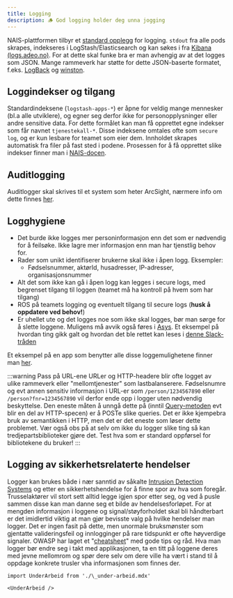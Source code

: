 ```yaml
---
title: Logging
description: 🪵 God logging holder deg unna jogging
---
```


NAIS-plattformen tilbyr et [standard opplegg](https://doc.nais.io/observability/logs/) for logging. `stdout` fra alle pods skrapes, indekseres i LogStash/Elasticsearch og kan søkes i fra [Kibana (logs.adeo.no)](https://logs.adeo.no). For at dette skal funke bra er man avhengig av at det logges som JSON. Mange rammeverk har støtte for dette JSON-baserte formatet, f.eks. [LogBack](https://github.com/logstash/logstash-logback-encoder) og [winston](https://www.npmjs.com/package/winston).

## Loggindekser og tilgang

Standardindeksene (`logstash-apps-*`) er åpne for veldig mange mennesker (bl.a alle utviklere), og egner seg derfor ikke for personopplysninger eller andre sensitive data. For dette formålet kan man få opprettet egne indekser som får navnet `tjenestekall-*`. Disse indeksene omtales ofte som `secure log`, og er kun lesbare for teamet som eier dem. Innholdet skrapes automatisk fra filer på fast sted i podene. Prosessen for å få opprettet slike indekser finner man i [NAIS-docen](https://doc.nais.io/observability/logs/#secure-logs).

## Auditlogging

Auditlogger skal skrives til et system som heter ArcSight, nærmere info om dette finnes [her](auditlogging).

## Logghygiene

- Det burde ikke logges mer personinformasjon enn det som er nødvendig for å feilsøke. Ikke lagre mer informasjon enn man har tjenstlig behov for.
- Rader som unikt identifiserer brukerne skal ikke i åpen logg. Eksempler:
  - Fødselsnummer, aktørId, husadresser, IP-adresser, organisasjonsnummer
- Alt det som ikke kan gå i åpen logg kan legges i secure logs, med begrenset tilgang til loggen (teamet må ha kontroll på hvem som har tilgang)
- ROS på teamets logging og eventuelt tilgang til secure logs (**husk å oppdatere ved behov!**)
- Er uhellet ute og det logges noe som ikke skal logges, bør man sørge for å slette loggene. Muligens må avvik også føres i [Asys](https://it-hjelpa.adeo.no/arsys/forms/remedy/Avvik/webViewSub/). Et eksempel på hvordan ting gikk galt og hvordan det ble rettet kan leses i [denne Slack-tråden](https://nav-it.slack.com/archives/C015FL6M3J5/p1597227300016200)

Et eksempel på en app som benytter alle disse loggemulighetene finner man [her](https://github.com/navikt/helse-spesialist/blob/master/spesialist-selve/src/main/resources/logback.xml).

:::warning Pass på URL-ene
URLer og HTTP-headere blir ofte logget av ulike rammeverk eller "mellomtjenester" som lastbalanserere.
Fødselsnumre og evt annen sensitiv informasjon i URL-er som `/person/1234567890` eller `/person?fnr=1234567890` vil derfor ende opp i logger uten nødvendig beskyttelse. Den eneste måten å unngå dette på (inntil [Query-metoden](https://www.ietf.org/archive/id/draft-ietf-httpbis-safe-method-w-body-02.html) evt blir en del av HTTP-specen) er å POSTe slike queries. Det er ikke kjempebra bruk av semantikken i HTTP, men det er det eneste som løser dette problemet. Vær også obs på at selv om ikke du logger slike ting så kan tredjepartsbiblioteker gjøre det. Test hva som er standard oppførsel for bibliotekene du bruker!
:::

## Logging av sikkerhetsrelaterte hendelser

Logger kan brukes både i nær sanntid av såkalte [Intrusion Detection Systems](https://en.wikipedia.org/wiki/Intrusion_detection_system) og etter en sikkerhetshendelse for å finne spor av hva som foregår. Trusselaktører vil stort sett alltid legge igjen spor etter seg, og ved å pusle sammen disse kan man danne seg et bilde av hendelsesforløpet. For at mengden informasjon i loggene og signal/støyforholdet skal bli håndterbart er det imidlertid viktig at man gjør bevisste valg på hvilke hendelser man logger. Det er ingen fasit på dette, men unormale bruksmønster som gjentatte valideringsfeil og innlogginger på rare tidspunkt er ofte høyverdige signaler. OWASP har laget et "[cheatsheet](https://cheatsheetseries.owasp.org/cheatsheets/Logging_Cheat_Sheet.html)" med gode tips og råd. Hva man logger bør endre seg i takt med applikasjonen, ta en titt på loggene deres med jevne mellomrom og spør dere selv om dere ville ha vært i stand til å oppdage konkrete trusler vha informasjonen som finnes der.

```mdx-code-block
import UnderArbeid from './\_under-arbeid.mdx'

<UnderArbeid />
```
